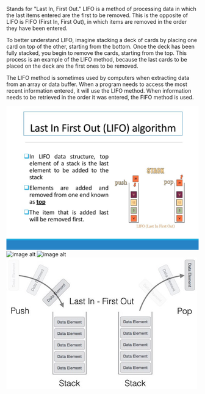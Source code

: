 Stands for "Last In, First Out." LIFO is a method of processing data in which the last items entered are the first to be removed. This is the opposite of LIFO is FIFO (First In, First Out), in which items are removed in the order they have been entered.

To better understand LIFO, imagine stacking a deck of cards by placing one card on top of the other, starting from the bottom. Once the deck has been fully stacked, you begin to remove the cards, starting from the top. This process is an example of the LIFO method, because the last cards to be placed on the deck are the first ones to be removed.

The LIFO method is sometimes used by computers when extracting data from an array or data buffer. When a program needs to access the most recent information entered, it will use the LIFO method. When information needs to be retrieved in the order it was entered, the FIFO method is used.

![image alt](https://github.com/AlexandrBerbat/Lab3OS/blob/main/lab3/res/1.jpg)
![image alt](https://github.com/AlexandrBerbat/Lab3OS/blob/main/lab3/res/2.jpg)
![image alt](https://github.com/AlexandrBerbat/Lab3OS/blob/main/lab3/res/3.jpg)
![image alt](https://github.com/AlexandrBerbat/Lab3OS/blob/main/lab3/res/4.jpg)
